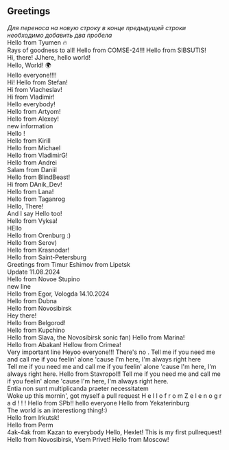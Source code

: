 ## Greetings
_Для переноса на новую строку в конце предыдущей строки необходимо добавить два пробела_  
Hello from Tyumen 🔥  
Rays of goodness to all! 
Hello from COMSE-24!!!
Hello from SIBSUTIS!  
Hi, there!
JJhere, hello world!  
Hello, World! 🌍  
Hello everyone!!!!  
Hi!
Hello from Stefan!  
Hi from Viacheslav!  
Hi from Vladimir!  
Hello everybody!  
Hello from Artyom!  
Hello from Alexey!  
new information  
Hello !  
Hello from Kirill  
Hello from Michael  
Hello from VladimirG!  
Hello from Andrei  
Salam from Daniil  
Hello from BlindBeast!  
 Hi from DAnik_Dev!  
Hello from Lana!  
Hello from Taganrog  
Hello, There!   
And I say Hello too!  
Hello from Vyksa!  
HEllo  
Hello from Orenburg :)   
Hello from Serov)  
Hello from Krasnodar!  
Hello from Saint-Petersburg  
Greetings from Timur Eshimov from Lipetsk  
Update 11.08.2024  
Hello from Novoe Stupino  
new line  
Hello from Egor, Vologda 14.10.2024  
Hello from Dubna  
Hello from Novosibirsk  
Hey there!  
Hello from Belgorod!  
Hello from Kupchino  
Hello from Slava, the Novosibirsk sonic fan)
Hello from Marina!  
Hello from Abakan!
Hellow from Crimea!  
Very important line
Heyoo everyone!!! 
There's no .
Tell me if you need me and call me if you feelin' alone 'cause I'm here, I'm always right here  
Tell me if you need me and call me if you feelin' alone 'cause I'm here, I'm always right here.
Hello from Stavropol!!
Tell me if you need me and call me if you feelin' alone 'cause I'm here, I'm always right here.<br>
Entia non sunt multiplicanda praeter necessitatem  
Woke up this mornin', got myself a pull request
H e l l o   f r o m   Z e l e n o g r a d ! ! ! 
 Hello from SPb!!
  hello everyone
Hello from Yekaterinburg  
The world is an interestiong thing!:)  
Hello from Irkutsk!  
Hello from Perm  
4ak-4ak from Kazan to everybody
Hello, Hexlet! This is my first pullrequest!  
Hello from Novosibirsk, Vsem Privet!
Hello from Moscow!
